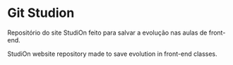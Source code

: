 # Git Studion

Repositório do site StudiOn feito para salvar a evolução nas aulas de front-end.

StudiOn website repository made to save evolution in front-end classes.